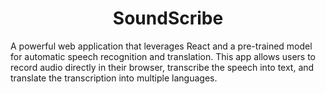 <h1 align="center">
    SoundScribe
</h1>

A powerful web application that leverages React and a pre-trained model for automatic speech recognition and translation. This app allows users to record audio directly in their browser, transcribe the speech into text, and translate the transcription into multiple languages.
